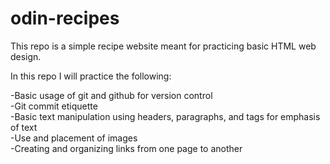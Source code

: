 # odin-recipes

This repo is a simple recipe website meant for practicing basic HTML web design.

In this repo I will practice the following:

-Basic usage of git and github for version control \
-Git commit etiquette \
-Basic text manipulation using headers, paragraphs, and tags for emphasis of text \
-Use and placement of images \
-Creating and organizing links from one page to another 
